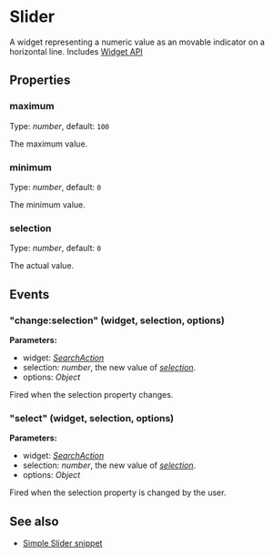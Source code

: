 ---
---
# Slider
A widget representing a numeric value as an movable indicator on a horizontal line.
Includes [Widget API](Widget.md)

## Properties
### maximum
Type: *number*, default: `100`

The maximum value.
### minimum
Type: *number*, default: `0`

The minimum value.
### selection
Type: *number*, default: `0`

The actual value.

## Events
### "change:selection" (widget, selection, options)

**Parameters:** 

- widget: *[SearchAction](SearchAction.md)*
- selection: *number*, the new value of *[selection](#selection)*.
- options: *Object*

Fired when the selection property changes.

### "select" (widget, selection, options)

**Parameters:** 

- widget: *[SearchAction](SearchAction.md)*
- selection: *number*, the new value of *[selection](#selection)*.
- options: *Object*

Fired when the selection property is changed by the user.


## See also
- [Simple Slider snippet](https://github.com/eclipsesource/tabris-js/blob/master/snippets/slider/slider.js)
